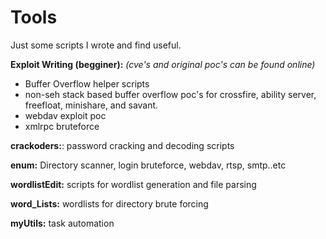 # Tools

Just some scripts I wrote and find useful. 

**Exploit Writing (begginer):** _(cve's and original poc's can be found online)_
  * Buffer Overflow helper scripts
  * non-seh stack based buffer overflow poc's for crossfire, ability server, freefloat, minishare, and savant. 
  * webdav exploit poc
  * xmlrpc bruteforce

**crackoders:**: password cracking and decoding scripts

**enum:** Directory scanner, login bruteforce, webdav, rtsp, smtp..etc 

**wordlistEdit:** scripts for wordlist generation and file parsing	

**word_Lists:** wordlists for directory brute forcing 

**myUtils:** task automation
